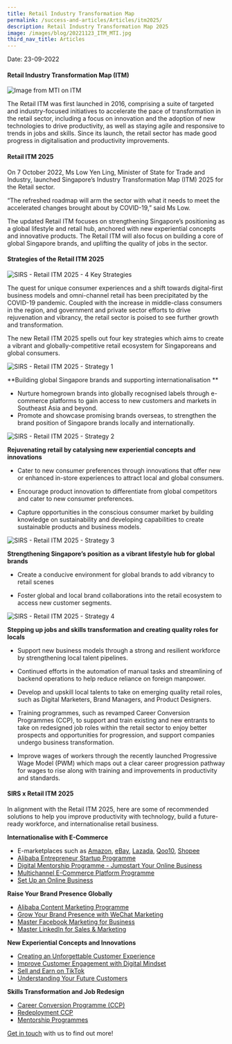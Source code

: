 ```yaml
---
title: Retail Industry Transformation Map
permalink: /success-and-articles/Articles/itm2025/
description: Retail Industry Transformation Map 2025
image: /images/blog/20221123_ITM_MTI.jpg
third_nav_title: Articles
---
```

Date: 23-09-2022

<h4>Retail Industry Transformation Map (ITM)</h4>

![Image from MTI on ITM](/images/blog/20221123_ITM_MTI.jpg)

The Retail ITM was first launched in 2016, comprising a suite of targeted and industry-focused initiatives to accelerate the pace of transformation in the retail sector, including a focus on innovation and the adoption of new technologies to drive productivity, as well as staying agile and responsive to trends in jobs and skills. Since its launch, the retail sector has made good progress in digitalisation and productivity improvements.


<h4>Retail ITM 2025 </h4>
On 7 October 2022, Ms Low Yen Ling, Minister of State for Trade and Industry, launched Singapore’s Industry Transformation Map (ITM) 2025 for the Retail sector.

“The refreshed roadmap will arm the sector with what it needs to meet the accelerated changes brought about by COVID-19,” said Ms Low. 

The updated Retail ITM focuses on strengthening Singapore’s positioning as a global lifestyle and retail hub, anchored with new experiential concepts and innovative products. The Retail ITM will also focus on building a core of global Singapore brands, and uplifting the quality of jobs in the sector. 

<h4>Strategies of the Retail ITM 2025</h4>

![SIRS - Retail ITM 2025 - 4 Key Strategies](/images/blog/20221123_ITM_Strategies_0.png)

The quest for unique consumer experiences and a shift towards digital-first business models and omni-channel retail has been precipitated by the COVID-19 pandemic. Coupled with the increase in middle-class consumers in the region, and government and private sector efforts to drive rejuvenation and vibrancy, the retail sector is poised to see further growth and transformation. 

The new Retail ITM 2025 spells out four key strategies which aims to create a vibrant and globally-competitive retail ecosystem for Singaporeans and global consumers.

![SIRS - Retail ITM 2025 - Strategy 1](/images/blog/20221123_ITM_Strategies_1.png)
 
**Building global Singapore brands and supporting internationalisation **

* Nurture homegrown brands into globally recognised labels through e-commerce platforms to gain access to new customers and markets in Southeast Asia and beyond. 
* Promote and showcase promising brands overseas, to strengthen the brand position of Singapore brands locally and internationally.

![SIRS - Retail ITM 2025 - Strategy 2](/images/blog/20221123_ITM_Strategies_2.png)

**Rejuvenating retail by catalysing new experiential concepts and innovations**

* Cater to new consumer preferences through innovations that offer new or enhanced in-store experiences to attract local and global consumers.

* Encourage product innovation to differentiate from global competitors and cater to new consumer preferences.

* Capture opportunities in the conscious consumer market by building knowledge on sustainability and developing capabilities to create sustainable products and business models.  

![SIRS - Retail ITM 2025 - Strategy 3](/images/blog/20221123_ITM_Strategies_3.png)
 
**Strengthening Singapore’s position as a vibrant lifestyle hub for global brands**

* Create a conducive environment for global brands to add vibrancy to retail scenes

* Foster global and local brand collaborations into the retail ecosystem to access new customer segments.

![SIRS - Retail ITM 2025 - Strategy 4](/images/blog/20221123_ITM_Strategies_4.png)
 
**Stepping up jobs and skills transformation and creating quality roles for locals**

* Support new business models through a strong and resilient workforce by strengthening local talent pipelines. 

* Continued efforts in the automation of manual tasks and streamlining of backend operations to help reduce reliance on foreign manpower.

* Develop and upskill local talents to take on emerging quality retail roles, such as Digital Marketers, Brand Managers, and Product Designers.

* Training programmes, such as revamped Career Conversion Programmes (CCP), to support and train existing and new entrants to take on redesigned job roles within the retail sector to enjoy better prospects and opportunities for progression, and support companies undergo business transformation. 

* Improve wages of workers through the recently launched Progressive Wage Model (PWM) which maps out a clear career progression pathway for wages to rise along with training and improvements in productivity and standards. 


<h4>SIRS x Retail ITM 2025</h4>
In alignment with the Retail ITM 2025, here are some of recommended solutions to help you improve productivity with technology, build a future-ready workforce, and internationalise retail business.

**Internationalise with E-Commerce**
* E-marketplaces such as [Amazon](https://www.sirs.edu.sg/digital-programmes/e-commerce-programmes/amazon-global-selling-programme), [eBay](https://www.sirs.edu.sg/digital-programmes/e-commerce-programmes/ebay-global-selling), [Lazada](https://www.sirs.edu.sg/digital-programmes/e-commerce-programmes/getting-started-on-lazada/), [Qoo10](https://www.sirs.edu.sg/digital-programmes/e-commerce-programmes/getting-started-on-qoo10/), [Shopee](https://www.sirs.edu.sg/digital-programmes/e-commerce-programmes/getting-started-on-shopee/)	
* [Alibaba Entrepreneur Startup Programme](https://www.sirs.edu.sg/digital-programmes/alibaba-business-school/alibaba-entrepreneur-startup-programme/)
* [Digital Mentorship Programme - Jumpstart Your Online Business](https://www.sirs.edu.sg/digital-programmes/mentorship-programmes/dmp-jumpstart/)
* [Multichannel E-Commerce Platform Programme](https://www.sirs.edu.sg/digital-programmes/e-commerce-programmes/mepp)
* [Set Up an Online Business](https://www.sirs.edu.sg/digital-programmes/e-commerce-programmes/setup-an-online-business/)

**Raise Your Brand Presence Globally**
* [Alibaba Content Marketing Programme](https://www.sirs.edu.sg/digital-programmes/alibaba-business-school/alibaba-content-marketing-programme/)
* [Grow Your Brand Presence with WeChat Marketing](https://www.sirs.edu.sg/digital-programmes/masterclasses-and-workshops/growing-your-brand-presence-with-wechat-marketing)
* [Master Facebook Marketing for Business](https://www.sirs.edu.sg/digital-programmes/masterclasses-and-workshops/master-facebook-marketing-for-business)
* [Master LinkedIn for Sales & Marketing](https://www.sirs.edu.sg/digital-programmes/masterclasses-and-workshops/master-linkedin-for-sales-and-marketing)

**New Experiential Concepts and Innovations**
* [Creating an Unforgettable Customer Experience](https://www.sirs.edu.sg/wsq-programmes/wsq-modular-programmes/creating-an-unforgettable-customer-experience/)
* [Improve Customer Engagement with Digital Mindset](https://www.sirs.edu.sg/digital-programmes/masterclasses-and-workshops/improve-customer-engagement-with-digital-mindset/)
* [Sell and Earn on TikTok](https://www.sirs.edu.sg/digital-programmes/mc-ws/tiktok/)
* [Understanding Your Future Customers](https://www.sirs.edu.sg/digital-programmes/masterclasses-and-workshops/understanding-your-future-customers)

**Skills Transformation and Job Redesign**
* [Career Conversion Programme (CCP)](https://www.sirs.edu.sg/services/career-services/ccp-overview)
* [Redeployment CCP](https://www.sirs.edu.sg/digital-programmes/redeployment-job-redesign-reskilling-pcp)
* [Mentorship Programmes](https://www.sirs.edu.sg/digital-programmes/mentorship-programmes/overview/)

[Get in touch](https://www.sirs.edu.sg/contact-us/) with us to find out more! 